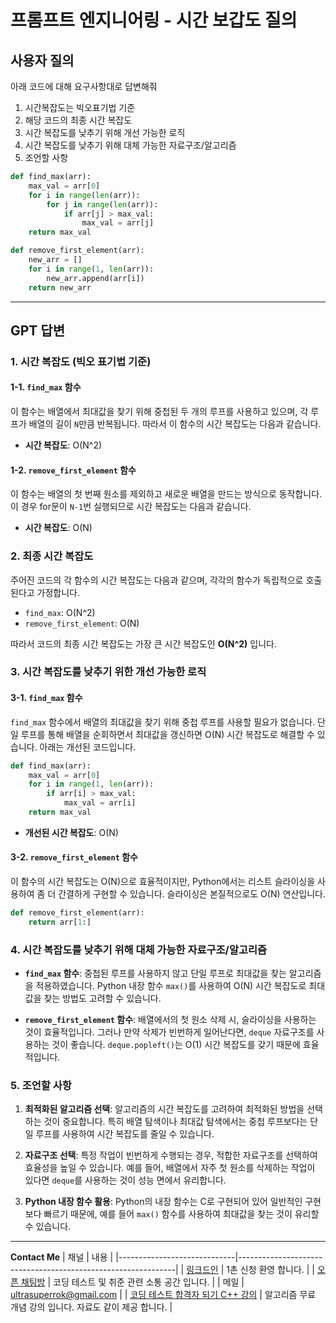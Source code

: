 
# 프롬프트 엔지니어링 - 시간 보갑도 질의

## 사용자 질의
아래 코드에 대해 요구사항대로 답변해줘

1. 시간복잡도는 빅오표기법 기준
2. 해당 코드의 최종 시간 복잡도 
3. 시간 복잡도를 낮추기 위해 개선 가능한 로직
4. 시간 복잡도를 낮추기 위해 대체 가능한 자료구조/알고리즘
5. 조언할 사항

```python
def find_max(arr):
    max_val = arr[0]
    for i in range(len(arr)):
        for j in range(len(arr)):
            if arr[j] > max_val:
                max_val = arr[j]
    return max_val
```

```python
def remove_first_element(arr):
    new_arr = []
    for i in range(1, len(arr)):
        new_arr.append(arr[i])
    return new_arr
```
---

## GPT 답변

### 1. 시간 복잡도 (빅오 표기법 기준)

#### 1-1. `find_max` 함수
이 함수는 배열에서 최대값을 찾기 위해 중첩된 두 개의 루프를 사용하고 있으며, 각 루프가 배열의 길이 `N`만큼 반복됩니다. 따라서 이 함수의 시간 복잡도는 다음과 같습니다.

- **시간 복잡도**: O(N^2)

#### 1-2. `remove_first_element` 함수
이 함수는 배열의 첫 번째 원소를 제외하고 새로운 배열을 만드는 방식으로 동작합니다. 이 경우 for문이 `N-1`번 실행되므로 시간 복잡도는 다음과 같습니다.

- **시간 복잡도**: O(N)

### 2. 최종 시간 복잡도
주어진 코드의 각 함수의 시간 복잡도는 다음과 같으며, 각각의 함수가 독립적으로 호출된다고 가정합니다.

- `find_max`: O(N^2)
- `remove_first_element`: O(N)

따라서 코드의 최종 시간 복잡도는 가장 큰 시간 복잡도인 **O(N^2)** 입니다.

### 3. 시간 복잡도를 낮추기 위한 개선 가능한 로직

#### 3-1. `find_max` 함수
`find_max` 함수에서 배열의 최대값을 찾기 위해 중첩 루프를 사용할 필요가 없습니다. 단일 루프를 통해 배열을 순회하면서 최대값을 갱신하면 O(N) 시간 복잡도로 해결할 수 있습니다. 아래는 개선된 코드입니다.

```python
def find_max(arr):
    max_val = arr[0]
    for i in range(1, len(arr)):
        if arr[i] > max_val:
            max_val = arr[i]
    return max_val
```

- **개선된 시간 복잡도**: O(N)

#### 3-2. `remove_first_element` 함수
이 함수의 시간 복잡도는 O(N)으로 효율적이지만, Python에서는 리스트 슬라이싱을 사용하여 좀 더 간결하게 구현할 수 있습니다. 슬라이싱은 본질적으로도 O(N) 연산입니다.

```python
def remove_first_element(arr):
    return arr[1:]
```

### 4. 시간 복잡도를 낮추기 위해 대체 가능한 자료구조/알고리즘

- **`find_max` 함수**: 중첩된 루프를 사용하지 않고 단일 루프로 최대값을 찾는 알고리즘을 적용하였습니다. Python 내장 함수 `max()`를 사용하여 O(N) 시간 복잡도로 최대값을 찾는 방법도 고려할 수 있습니다.
  
- **`remove_first_element` 함수**: 배열에서의 첫 원소 삭제 시, 슬라이싱을 사용하는 것이 효율적입니다. 그러나 만약 삭제가 빈번하게 일어난다면, `deque` 자료구조를 사용하는 것이 좋습니다. `deque.popleft()`는 O(1) 시간 복잡도를 갖기 때문에 효율적입니다.

### 5. 조언할 사항

1. **최적화된 알고리즘 선택**: 알고리즘의 시간 복잡도를 고려하여 최적화된 방법을 선택하는 것이 중요합니다. 특히 배열 탐색이나 최대값 탐색에서는 중첩 루프보다는 단일 루프를 사용하여 시간 복잡도를 줄일 수 있습니다.

2. **자료구조 선택**: 특정 작업이 빈번하게 수행되는 경우, 적합한 자료구조를 선택하여 효율성을 높일 수 있습니다. 예를 들어, 배열에서 자주 첫 원소를 삭제하는 작업이 있다면 `deque`를 사용하는 것이 성능 면에서 유리합니다.

3. **Python 내장 함수 활용**: Python의 내장 함수는 C로 구현되어 있어 일반적인 구현보다 빠르기 때문에, 예를 들어 `max()` 함수를 사용하여 최대값을 찾는 것이 유리할 수 있습니다.

---
**Contact Me**
| 채널                        | 내용                                                          |
|-----------------------------|--------------------------------------------------------------|
| [링크드인](https://www.linkedin.com/in/ultrasuperrok/)               |  1촌 신청 환영 합니다. |
| [오픈 채팅방](https://open.kakao.com/o/gX0WnTCf)             |  코딩 테스트 및 취준 관련 소통 공간 입니다. |
| 메일                   | ultrasuperrok@gmail.com  |
| [코딩 테스트 합격자 되기 C++ 강의](https://inf.run/H9yxm) |  알고리즘 무료 개념 강의 입니다. 자료도 같이 제공 합니다. |
